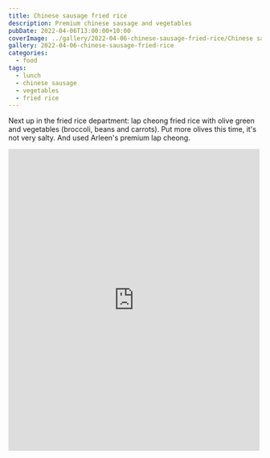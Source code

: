 ```yaml
---
title: Chinese sausage fried rice
description: Premium chinese sausage and vegetables
pubDate: 2022-04-06T13:00:00+10:00
coverImage: ../gallery/2022-04-06-chinese-sausage-fried-rice/Chinese sausage and vege fried rice (5).jpeg
gallery: 2022-04-06-chinese-sausage-fried-rice
categories:
  - food
tags:
  - lunch
  - chinese sausage
  - vegetables
  - fried rice
---
```


Next up in the fried rice department: lap cheong fried rice with olive green and vegetables (broccoli, beans and carrots). Put more olives this time, it's not very salty. And used Arleen's premium lap cheong.

<iframe src="https://www.facebook.com/plugins/post.php?href=https%3A%2F%2Fwww.facebook.com%2Fchris1.tham%2Fposts%2Fpfbid02tyyH1aTHPhZGZ3KebmiHNWEdvLCs1QdkwHwWGQh2kEEb2prJw71eLWYqhU7z9F92l&show_text=true&width=500" width="500" height="601" style="border:none;overflow:hidden" scrolling="no" frameborder="0" allowfullscreen="true" allow="autoplay; clipboard-write; encrypted-media; picture-in-picture; web-share"></iframe>
